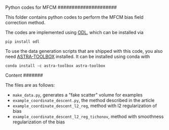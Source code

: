 Python codes for MFCM
#####################

This folder contains python codes to perform the MFCM bias field correction method.

The codes are implemented using [ODL](https://github.com/odlgroup/odl), which can be installed via

    pip install odl

To use the data generation scripts that are shipped with this code, you also need [ASTRA-TOOLBOX](https://github.com/astra-toolbox/astra-toolbox) installed. It can be installed using conda with

    conda install -c astra-toolbox astra-toolbox

Content
#######

The files are as follows:

* `make_data.py`, generates a "fake scatter" volume for examples
* `example_coordinate_descent.py`, the method described in the article
* `example_coordinate_descent_l2_reg`, method with l2 regularization of bias
* `example_coordinate_descent_l2_reg_tichonov`, method with smoothness regularization of the bias
